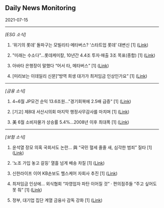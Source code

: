 ## Daily News Monitoring 

2021-07-15 

----------

*[ESG 소식]*

1. ‘위기의 롯데’ 돌파구는 모빌리티·메타버스? ‘스타트업 롯데’ 대변신 [1] ([Link](https://news.naver.com/main/read.nhn?mode=LSD&mid=sec&sid1=101&oid=024&aid=0000069623))

2. "미래는 수소다"…롯데케미칼, 10년간 4.4조 투자·매출 3조 목표(종합) [1] ([Link](https://news.naver.com/main/read.nhn?mode=LSD&mid=sec&sid1=101&oid=003&aid=0010605693))

3. 아바타 은행장이 말했다 “어서 타, 메타버스” [1] ([Link](https://news.naver.com/main/read.nhn?mode=LSD&mid=sec&sid1=101&oid=023&aid=0003626525))

4. [미리보는 이데일리 신문]“방역 희생 대가가 최저임금 인상인가요” [1] ([Link](https://news.naver.com/main/read.nhn?mode=LSD&mid=sec&sid1=100&oid=018&aid=0004983833))

----------

*[금융 소식]*

1. 4~6월 JP모건 순익 13.6조원..."경기회복에 2.5배 급증" [1] ([Link](https://news.naver.com/main/read.nhn?mode=LSD&mid=sec&sid1=104&oid=003&aid=0010605777))

2. [기고] 제8대 서산시의회 마지막 행정사무감사를 마치며 [1] ([Link](https://news.naver.com/main/read.nhn?mode=LSD&mid=sec&sid1=102&oid=002&aid=0002199696))

3. 美 6월 소비자물가 상승률 5.4%…2008년 이후 최대폭 [1] ([Link](https://news.naver.com/main/read.nhn?mode=LSD&mid=sec&sid1=104&oid=016&aid=0001861001))

----------

*[보험 소식]*

1. 윤석열 장모 의혹 국회서도 논란… 與 “국민 혈세 줄줄 새, 심각한 범죄” 질타 [1] ([Link](https://news.naver.com/main/read.nhn?mode=LSD&mid=sec&sid1=100&oid=022&aid=0003599902))

2. ‘노조 가입 놓고 갈등’ 열흘 넘게 배송 차질 [1] ([Link](https://news.naver.com/main/read.nhn?mode=LSD&mid=sec&sid1=102&oid=056&aid=0011082255))

3. 신한라이프 이어 KB손보도 헬스케어 자회사 추진 [1] ([Link](https://news.naver.com/main/read.nhn?mode=LSD&mid=sec&sid1=101&oid=119&aid=0002510891))

4. 최저임금 인상에… 외식협회 “자영업자 파탄 이어질 것” · 편의점주들 “주고 싶어도 못 줘” [1] ([Link](https://news.naver.com/main/read.nhn?mode=LSD&mid=sec&sid1=102&oid=022&aid=0003599903))

5. 정부, 대기업 집단 계열 금융사 감독 강화 [1] ([Link](https://news.naver.com/main/read.nhn?mode=LSD&mid=sec&sid1=101&oid=032&aid=0003085308))

